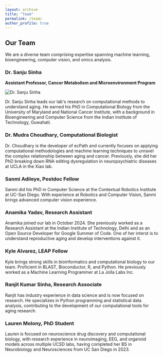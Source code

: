 ```yaml
---
layout: archive
title: "Team"
permalink: /team/
author_profile: true
---
```


## Our Team
We are a diverse team comprising expertise spanning machine learning, bioengineering, computer vision, and omics analysis.

### Dr. Sanju Sinha
**Assistant Professor, Cancer Metabolism and Microenvironment Program**

![Dr. Sanju Sinha](/image/SanjuSinha_websitePhoto.png)

Dr. Sanju Sinha leads our lab's research on computational methods to understand aging. He earned his PhD in Computational Biology from the University of Maryland and National Cancer Institute, with a background in Bioengineering and Computer Science from the Indian Institute of Technology, Guwahati.

### Dr. Mudra Choudhary, **Computational Biologist**
Dr. Choudhary is the developer of ecPath and currently focuses on applying computational methodologies and machine learning techniques to unravel the complex relationship between aging and cancer. Previously, she did her PhD breaking down RNA editing dysregulation in neuropsychiatric diseases at UCLA in the Xiao lab.

### Sanmi Adileye, **Postdoc Fellow**
Sanmi did his PhD in Computer Science at the Contextual Robotics Institute at UC-San Diego. With experience at Robotics and Computer Vision, Sanmi brings advanced computer vision experience.

### Anamika Yadav, **Research Assistant**
Anamika joined our lab in October 2024. She previously worked as a Research Assistant at the Indian Institute of Technology, Delhi and as an Open Source Developer for Google Summer of Code. One of her interst is to understand reproductive aging and develop interventions against it.

### Kyle Alvarez, **LEAP Fellow**
Kyle brings strong skills in bioinformatics and computational biology to our team. Proficient in BLAST, Bioconductor, R, and Python. He previously worked as a Machine Learning Programmer at La Jolla Labs Inc.

### Ranjit Kumar Sinha, **Research Associate**
Ranjit has industry experience in data science and is now focused on research. He specializes in Python programming and statistical data analysis, contributing to the development of our computational tools for aging research.

### Lauren Molony, **PhD Student**
Lauren is focused on neuroscience drug discovery and computational biology, with research experience in neuroimaging, EEG, and organoid models across multiple UCSD labs, having completed her BS in Neurobiology and Neurosciences from UC San Diego in 2023.
